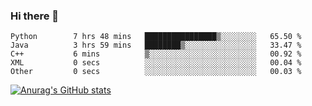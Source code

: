 ### Hi there 👋
<!--START_SECTION:waka-->

```text
Python        7 hrs 48 mins   ████████████████▒░░░░░░░░   65.50 %
Java          3 hrs 59 mins   ████████▒░░░░░░░░░░░░░░░░   33.47 %
C++           6 mins          ▒░░░░░░░░░░░░░░░░░░░░░░░░   00.92 %
XML           0 secs          ░░░░░░░░░░░░░░░░░░░░░░░░░   00.04 %
Other         0 secs          ░░░░░░░░░░░░░░░░░░░░░░░░░   00.03 %
```

<!--END_SECTION:waka-->
[![Anurag's GitHub stats](https://github-readme-stats.vercel.app/api?username=Kevinbarrero)](https://github.com/anuraghazra/github-readme-stats)
<!--
**Kevinbarrero/Kevinbarrero** is a ✨ _special_ ✨ repository because its `README.md` (this file) appears on your GitHub profile.

Here are some ideas to get you started:

- 🔭 I’m currently working on ...
- 🌱 I’m currently learning ...
- 👯 I’m looking to collaborate on ...
- 🤔 I’m looking for help with ...
- 💬 Ask me about ...
- 📫 How to reach me: ...
- 😄 Pronouns: ...
- ⚡ Fun fact: ...

-->


